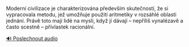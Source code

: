 
Moderní civilizace je charakterizována především skutečností, že si vypracovala metodu, jež umožňuje použití aritmetiky v rozsáhlé oblasti jednání. Právě toto mají lidé na mysli, když jí dávají – nepříliš vynalézavě a často scestně – přívlastek racionální.

[🔊 Poslechnout audio](/data/7-paragraphs/audio/chapter_42/para_006-Modern-civilizace-je-charakterizovna-pedevm-s.mp3)
